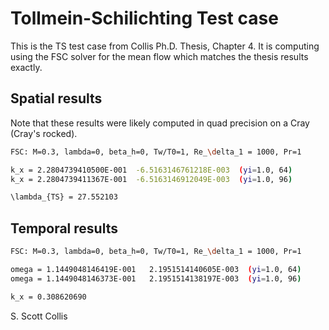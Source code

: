 # Tollmein-Schilichting Test case

This is the TS test case from Collis Ph.D. Thesis, Chapter 4.
It is computing using the FSC solver for the mean flow which matches
the thesis results exactly.

## Spatial results

Note that these results were likely computed in quad precision on
a Cray (Cray's rocked).

```bash
FSC: M=0.3, lambda=0, beta_h=0, Tw/T0=1, Re_\delta_1 = 1000, Pr=1

k_x = 2.2804739410500E-001  -6.5163146761218E-003  (yi=1.0, 64)
k_x = 2.2804739411367E-001  -6.5163146912049E-003  (yi=1.0, 96)

\lambda_{TS} = 27.552103
```

## Temporal results

```bash
FSC: M=0.3, lambda=0, beta_h=0, Tw/T0=1, Re_\delta_1 = 1000, Pr=1

omega = 1.1449048146419E-001   2.1951514140605E-003  (yi=1.0, 64)
omega = 1.1449048146373E-001   2.1951514138197E-003  (yi=1.0, 96)

k_x = 0.308620690
```

S. Scott Collis
